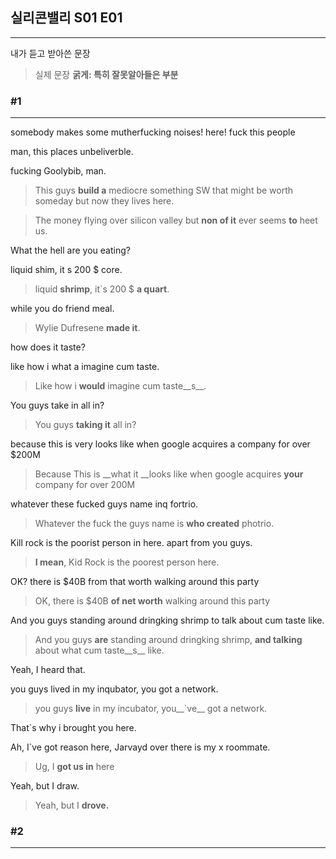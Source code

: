 

## 실리콘밸리 S01 E01
------------------------------------------

내가 듣고 받아쓴 문장
> 실제 문장
__굵게: 특히 잘못알아들은 부분__



### #1
------------------------------------------

somebody makes some mutherfucking noises! here! fuck this people

man, this places unbeliverble.

fucking Goolybib, man.

> This guys __build a__ mediocre something SW that might be worth someday but now they lives here.

> The money flying over silicon valley but __non of it__ ever seems __to__ heet us.

What the hell are you eating?

liquid shim, it s 200 $ core.
> liquid __shrimp__, it`s 200 $ __a quart__.

while you do friend meal. 
> Wylie Dufresene __made it__.

how does it taste?

like how i what a imagine cum taste.
> Like how i __would__ imagine cum taste__s__.

You guys take in all in?
> You guys __taking it__ all in?

because  this is very looks like when google acquires a company for over $200M 
> Because This is __what it __looks like when google acquires __your__ company for over 200M

whatever these fucked guys name inq fortrio.
> Whatever the fuck the guys name is __who created__ photrio.

Kill rock is the poorist person in here. apart from you guys.
> __I mean__, Kid Rock is the poorest person here.

OK? there is $40B from that worth walking around this party 
> OK, there is $40B __of net worth__ walking around this party 

And you guys standing around dringking shrimp to talk about cum taste like.
> And you guys __are__ standing around dringking shrimp, __and talking__ about what cum taste__s__ like.

Yeah, I heard that.

you guys lived in my inqubator, you got a network.
> you guys __live__ in my incubator, you__`ve__ got a network.

That`s why i brought you here.


Ah, I`ve got reason here, Jarvayd over there is my x roommate.
> Ug, I __got us in__ here

Yeah, but I draw.
> Yeah, but I __drove.__



### #2
------------------------------------------



